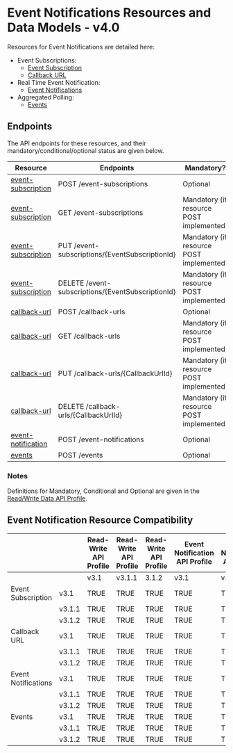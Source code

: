 # Event Notifications Resources and Data Models - v4.0 <!-- omit in toc -->

Resources for Event Notifications are detailed here:

* Event Subscriptions:
  * [Event Subscription](event-subscription.md)
  * [Callback URL](callback-url.md)
* Real Time Event Notification:
  * [Event Notifications](event-notifications.md)
* Aggregated Polling:
  * [Events](events.md)

## Endpoints

The API endpoints for these resources, and their mandatory/conditional/optional status are given below.

| Resource |Endpoints |Mandatory? |
| --- |--- |---|
| [event-subscription](event-subscription.md) |POST /event-subscriptions |Optional |
| [event-subscription](event-subscription.md) |GET /event-subscriptions |Mandatory (if resource POST implemented) |
| [event-subscription](event-subscription.md) |PUT /event-subscriptions/{EventSubscriptionId} |Mandatory (if resource POST implemented) |
| [event-subscription](event-subscription.md) |DELETE /event-subscriptions/{EventSubscriptionId} |Mandatory (if resource POST implemented) |
| [callback-url](callback-url.md) |POST /callback-urls |Optional |
| [callback-url](callback-url.md) |GET /callback-urls |Mandatory (if resource POST implemented) |
| [callback-url](callback-url.md) |PUT /callback-urls/{CallbackUrlId} |Mandatory (if resource POST implemented) |
| [callback-url](callback-url.md) |DELETE /callback-urls/{CallbackUrlId} |Mandatory (if resource POST implemented) |
| [event-notification](event-notifications.md) |POST /event-notifications |Optional |
| [events](events.md) |POST /events |Optional |

### Notes

Definitions for Mandatory, Conditional and Optional are given in the [Read/Write Data API Profile](../../profiles/read-write-data-api-profile.md#categorisation-of-implementation-requirements).

## Event Notification Resource Compatibility

|  | |Read-Write API Profile |Read-Write API Profile |Read-Write API Profile |Event Notification API Profile |Event Notification API Profile |Event Notification API Profile |Real Time Event Notification API Profile |Real Time Event Notification API Profile |Real Time Event Notification API Profile |Aggregated Polling API Profile |Aggregated Polling API Profile |Aggregated Polling API Profile |Event Notification Subscription API Profile |Event Notification Subscription API Profile |Event Notification Subscription API Profile |Callback URL API Profile |Callback URL API Profile |Callback URL API Profile |
| --- |--- |--- |--- |--- |--- |--- |--- |--- |--- |--- |--- |--- |--- |--- |--- |--- |--- |--- |--- |
|  | |v3.1 |v3.1.1 |3.1.2 |v3.1 |v3.1.1 |3.1.2 |v3.1 |v3.1.1 |3.1.2 |v3.1 |v3.1.1 |3.1.2 |v3.1 |v3.1.1 |3.1.2 |v3.1 |v3.1.1 |3.1.2 |
| Event Subscription |v3.1 |TRUE |TRUE |TRUE |TRUE |TRUE |TRUE |n/a | | |n/a | | |TRUE |TRUE |TRUE |n/a | | |
|  |v3.1.1 |TRUE |TRUE |TRUE |TRUE |TRUE |TRUE | | | | | | |TRUE |TRUE |TRUE | | | |
|  |v3.1.2 |TRUE |TRUE |TRUE |TRUE |TRUE |TRUE | | | | | | |TRUE |TRUE |TRUE | | | |
| Callback URL |v3.1 |TRUE |TRUE |TRUE |TRUE |TRUE |TRUE |n/a | | |n/a | | |n/a | | |TRUE |TRUE |TRUE |
|  |v3.1.1 |TRUE |TRUE |TRUE |TRUE |TRUE |TRUE | | | | | | | | | |TRUE |TRUE |TRUE |
|  |v3.1.2 |TRUE |TRUE |TRUE |TRUE |TRUE |TRUE | | | | | | | | | |TRUE |TRUE |TRUE |
| Event Notifications |v3.1 |TRUE |TRUE |TRUE |TRUE |TRUE |TRUE |TRUE |TRUE |TRUE |n/a | | |n/a | | |n/a | | |
|  |v3.1.1 |TRUE |TRUE |TRUE |TRUE |TRUE |TRUE |TRUE |TRUE |TRUE | | | | | | | | | |
|  |v3.1.2 |TRUE |TRUE |TRUE |TRUE |TRUE |TRUE |TRUE |TRUE |TRUE | | | | | | | | | |
| Events |v3.1 |TRUE |TRUE |TRUE |TRUE |TRUE |TRUE |n/a | | |TRUE |TRUE |TRUE |n/a | | |n/a | | |
|  |v3.1.1 |TRUE |TRUE |TRUE |TRUE |TRUE |TRUE | | | |TRUE |TRUE |TRUE | | | | | | |
|  |v3.1.2 |TRUE |TRUE |TRUE |TRUE |TRUE |TRUE | | | |TRUE |TRUE |TRUE | | | | | | |
